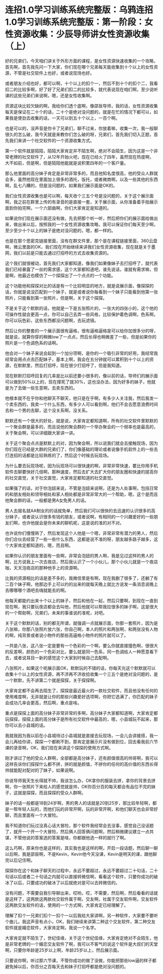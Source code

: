 # 连招1.0学习训练系统完整版：乌鸦连招1.0学习训练系统完整版：第一阶段：女性资源收集：少辰导师讲女性资源收集（上）

好的兄弟们，今天咱们讲关于外形方面的课程，是女性资源快速收集的一个攻略，首先啊，首先我先问一下大家，你们现在哪个兄弟每天能收集到十个以上的女性资源，不管是社交软件上也好，或者说现场也好。

或者朋友介绍也好，都可以啊，十个以上的扣个一，然后不到十个的扣个二，我看扣二的比较多啊，好了好了兄弟们扣二的比较多，就代表说现在咱们啊，至少说听课的这些兄弟们来说啊，嗯，还是女性收集啊。

资源这块比较欠缺的啊，我给你们透个底啊，像邵辰导师，我的话，女性资源收集每天是保证在二十个的话，二十个是绝对没问题的，就是在忙的情况下都可以，如果我是使劲去收集的话，一天可以到五十个以上，一百个啊。

也是可以的，没声音是你卡了兄弟们，聊不过来，你放着嘛，收集一次，我一般聊很久的怎么破，我今天就是来教你们怎么破的呀，兄弟们，首先我们切入正题，首先我们来讲一个社交软件的一个资源收集方式。

第一个软件就是陌陌，陌陌大家肯定并不陌生啊，绝对不会陌生，因为这是一个非常老牌的社交软件了，从12年开始火吧，现在已经火了四年，虽然现在热度啊，大不如前，但是啊，但是陌陌他能就是说积累四年的一个客户量。

那么他里面的高分妹子肯定是非常非常多的，而且他知名度很高，他的受众人群就会多，虽然他现在里面加上很多的酒托，饭托，或者微商啊，以及一些其他的东西啊，乱七八糟的，但是没问题的，如果我们展示面是OK的。

我们女性资源收集也是可以啊，每天收个三五个号是没问题的，关于这个展示面啊，我之前在群里上传的有录音的是直接一套，关于展示面，从你准备着手拍展示面到你拍完啊，一个六部曲啊，你们大家肯定是知道的。

如果说你们现在展示面还没有做，先去把那个听一听，然后把你们的展示面给做出来，做出来以后，按照我的一个女性资源收集攻略，我可以保证你们每天至少啊，至少至少十个以上的妹子是绝对没问题的，嗯，都一样的。

也是在那个思密克链接里面，没有在群文件里，那个是在课程链接里面，360云盘啊，微云里面的OK，我们现在开始继续来讲我们女性资源收集，现在就是关于墨网，我们以前是只能去通过打招呼的方式去收集资源的。

这个我们就很被动，首先我们大家都知道，像我们如果像妹子去打招呼了，就代表我们已经暴露了一丝的需求感，这个大家都知道吧，谁先说话，谁就有需求嘛，但是啊，他最近也模仿了一个探探出了一个点点的一个功能。

这个功能他和探探对比的话是有一个比较明显的地方，就是说展示面，像探探的话，你就是说没匹配到一个妹子，就是或者说你每看到一个妹子只能看到他第一张照片，只能看到第一张照片，但是啊，关于这个探探。

不是关于这个默默的话，他就是一下是五张照片的，一张大的四张小的，这个他的可操作性就会更高一点，你可以自己去弄一些风格，比较保护着色调啊，色系啊，你可以玩色彩，这些东西都没问题啊，去玩滤镜。

然后让你的整套的一个展示面很有逼格，很有逼格逼格是可以给你加很多分的呀，就是说，就算你穿的稍微low了一点点，然后长得也稍微差了一些，但是如果你的照片是一个色调色系的话啊。

他会对一个妹子来说会起到一个加分项啊，是你的一个吸引非常的好用，我经常我经常会用点点去匹配妹子，基本上啊，我会在五分钟就可以累积到十个以上的资源，在默默里，然后打招呼，现在很少打招呼了，但是我知道。

现在默默打招呼回复的几率是比以前还要小很多的，像以前的话，导师们的展示面可以做到50%以上的，现在撑死了就30%，这也没办法，因为好多的妹子，他就是为了去做一些生意啊，去卖东西的。

他根本就不在乎你和他聊天不聊天，他只是在乎啊，有多少人关注我，然后我发一个卖东西的，我卖一个什么东西，有多少人可以看到啊，他们不会去愿意浪费时间去和一个男的去聊，这个没关系啊，没关系。

默默还有一个很大的好处，就是说，大家肯定都知道啊，所有的社交软件里默默的一个聚会群是最多的，而且说他的聚会群的一个举办聚会的一个频率也是最高的，关于聚会啊，可以详细跟大家讲一讲。

关于这个聚会点点是默默上的对，因为聚会啊，所以说我们就会去接触现场，因为你们现在已经是大群的兄弟们了，你们像基础的理论或者说像手机软件上的一些去打连招的话都是比较熟练的了，然后这个时候去玩现场。

为什么要去玩现场呢，因为玩现场可以很快速的啊，非常非常快速，要比你用手机软件去聊要快好几倍啊，那种速度，然后去扩大去扩大你的朋友圈和快速的提高你的社交直觉，关于社交直觉，大家肯定都知道的社交直觉。

如果强了的话，对于你泡妞来说，不管是泡妞来说啊，还是为人处事啊，包括日常的和朋友相处和领导相处和家人相处都是非常非常大的一个帮助，嗯，这个是而且他聚会群的话，一般都是男A女免男人的话。

男人去报名就AA制女的的话就免单，然后我们可以很快的去迅速的认识很多的高分妹子，或者说认识很多有钱的朋友，或者说啊，有相同的一个兴趣爱好的一些朋友们啊，也许他就会是你未来的聊机呢，这是说的准的对不对。

也许说你们慢慢熟了，然后发现这个人他是一个嗯，非常非常有潜力的男人，然后你们合伙去经营了一些一些什么东西，这都是说不准的呀，朋友越多路子越多，这个大家肯定都知道的，嗯，而且啊。

如果你认识的朋友里面有一些啊，非常会泡妞的男人啊，我是见过这样的男人的啊，比方说我上一次去夜店，然后我认识了一个小伙儿，那个小伙儿就是一个夜店咖，天天泡夜店的那种他手上的资源啊。

比我的资源相比的话是差不多的，我微信里是有啊，现在我删了很多了，还躺了有二百个妹子啊，他那边手上可以约的出来的就每天晚上就比方说发一条消息说晚上去哪哪哪个酒吧去嗨就能去的啊。

他每天都能约出来十个以上的妹子，然后和他在一起，然后只要啊，到现在一直到现在啊，我只要玩夜店都会去叫他，然后他就可以帮我拉很多的妹子啊，这是很大的一个帮助啊，兄弟们，未来的事谁说的准呢，对吧。

关于这个默默的话，别的都无所谓，就强调一点就展示面，你那一套照片，因为是八张嘛，你那八张照片放六张，你自己啊，本人的照片和两张啊，和两张没有人物的啊，纯背景或者说小物件的那些高逼格小物件的照片就可以了。

一共是八张，这八张一定是要有一个色彩的一个啊，要么你就直接撞色啊，很很大的反差啊，颜色的一个色彩对比，要么就是同一色系，同一色调给人一种愿意看下去，或者说耳目一新的感觉这个大家到时候自己去配啊。

八张照片，如果这个呃展示面OK，默默玩的不错的话，你每天光这个默默就可以收集十个以上的女性资源，再不济再不济收拾收集一个三五个是绝对没问题的，是一个默默，先不讲第二个就是探探，关于探探啊。

大家肯定都不会再去陌生了，探探是最近最火的一款社交软件，而且他没有任何的使用难度啊，无非就是让你的那些兴趣爱好选项啊，你把它选满了，你匹配的妹子会成功几率会更高，然后啊，重点是啥。

重点是探探上面的高分妹子非常非常的多啊，高分妹子大家都知道啊，大家肯定都玩探探，探探上面的高分妹子是所有社交软件中最高的，嗯，小县城玩不起来，那你可以去小县城的话。

我就我因为我以前在小县城待过小县城就是直接去玩现场，一会儿会讲接搭，我一会儿再给你讲，探探一个都刷不到，那肯定是展示片没有做到位，回去看我前六节课的录音啊，OK，我们现在来讲这个探探的使用方式啊。

刚才讲过了他的受众人群啊，全部都是高分妹子，还有颜值很高的帅哥啊，我可以这样告诉你们探探什么都不拼，拼的就是颜值，不拼你的任何的高价值的东西长得帅就能配对配对的了妹子，如果说啊。

你说导师我天生长得就不帅，我该怎么办，OK拿你的服装去拼，拿你的背景去拼啊，你一张照片下来给人的感觉就是帅，OK你百分百的每天都会有品位不完的妹子，这就是探探，而且探探的受众人群啊。

妹子的话一般都是18到24岁啊，男的男人的话就是20到25岁，那比较年轻啊，都是一帮年轻人玩的，而他们玩的非常开啊，玩的非常开啊，和他们聊天也会非常好聊，而且里面有一个大冒险。

我不知道你们玩过没真心话大冒险，那个软件我经常会去没事，感觉自己没话题了，就开一个开一个大冒险，然后俩人回答俩问题啊，然后稍微建议建立一点共谋，不管他说的答案选的答案是啥，你都跟他选一样的就行了啊。

这么巧啊，原来你也是这样的，其实我也是这样的啊，开启一段话题，然后聊一聊以后啊，我是邵辰啊，不是Kevin，Kevin他今天没课，Kevin是明天的课，跟他聊完以后记住啊。

探探你在这个和妹子聊天的过程中，永远不要超过，永远不要超过二十句话，二十句话以后或者二十句话之内就可以直接转微信啊，看看这个软件，只要你成功的破冰了以后，只要成功的破冰了以后就绝对是可以去转微信的。

没有问题，不需要自我引导聊出来，哎哟，哎，不需要，然后啊，然后看看的话就是这样了，这两款这两款社交软件属于啊，交友啊，社属于交友软件啊，交友软件这两款交友软件的话，使用的一个方式啊，大家肯定已经理解了。

理解了扣个一兄弟们扣个一扣个一以后我给大家讲啊，另一种软件，大家要不要听个曲儿，我这声音有点小，OK，我们继续来讲第二种这个交友软件，第二种交友软件就是婚恋软件，大家肯定啊，我说一个名字。

大家肯定就不陌生了，世纪佳缘，关于这个世纪佳缘，大家肯定绝对不会陌生，他是非常老牌的一个婚恋交友软件了啊，我可以不客气的说这个软件是大叔们的天堂啊，只要你年龄是25岁以上啊，年龄25岁以上，然后展示面。

只要说你啊，听过那六节课，不管你成功的做了没做，你能把那些low逼的样子都避免掉以后，你百分之百每天去和妹子打招呼都是绝对没问题的。

